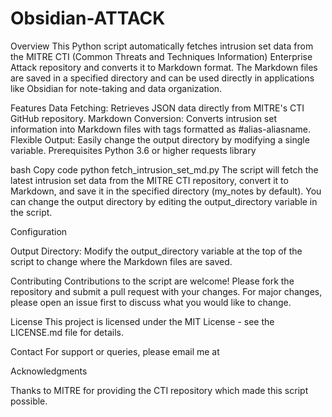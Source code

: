 # Obsidian-ATTACK

Overview
This Python script automatically fetches intrusion set data from the MITRE CTI (Common Threats and Techniques Information) Enterprise Attack repository and converts it to Markdown format. The Markdown files are saved in a specified directory and can be used directly in applications like Obsidian for note-taking and data organization.

Features
Data Fetching: Retrieves JSON data directly from MITRE's CTI GitHub repository.
Markdown Conversion: Converts intrusion set information into Markdown files with tags formatted as #alias-aliasname.
Flexible Output: Easily change the output directory by modifying a single variable.
Prerequisites
Python 3.6 or higher
requests library

bash
Copy code
python fetch_intrusion_set_md.py
The script will fetch the latest intrusion set data from the MITRE CTI repository, convert it to Markdown, and save it in the specified directory (my_notes by default). You can change the output directory by editing the output_directory variable in the script.

Configuration

Output Directory: Modify the output_directory variable at the top of the script to change where the Markdown files are saved.

Contributing
Contributions to the script are welcome! Please fork the repository and submit a pull request with your changes. For major changes, please open an issue first to discuss what you would like to change.

License
This project is licensed under the MIT License - see the LICENSE.md file for details.

Contact
For support or queries, please email me at 

Acknowledgments

Thanks to MITRE for providing the CTI repository which made this script possible.
